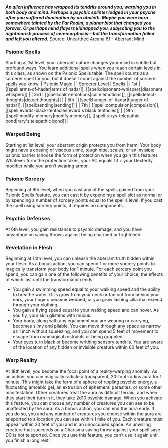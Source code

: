 ***An alien influence has wrapped its tendrils around you, warping you in both body and mind. Perhaps a psychic splinter lodged in your psyche after you suffered domination by an aboleth. Maybe you were born somewhere tainted by the Far Realm, a planar blot that changed you forever. Or perhaps mind flayers kidnapped you, subjecting you to the nightmarish process of ceremorphosis—but the transformation failed and left you altered.***
Source: Unearthed Arcana 61 - Aberrant Mind
### Psionic Spells
Starting at 1st level, your aberrant nature changes your mind in subtle but profound ways. You learn additional spells when you reach certain levels in this class, as shown on the Psionic Spells table. The spell counts as a sorcerer spell for you, but it doesn’t count against the number of sorcerer spells you know.
| Psionic Magic |
| Sorcerer Level | Spells |
| 1st | [[spell:arms-of-hadar|arms of hadar]], [[spell:dissonant-whispers|dissonant whispers]] |
| 3rd | [[spell:calm-emotions|calm emotions]], [[spell:detect-thoughts|detect thoughts]] |
| 5th | [[spell:hunger-of-hadar|hunger of hadar]], [[spell:sending|sending]] |
| 7th | [[spell:compulsion|compulsion]], [[spell:evards-black-tentacles|evard's black tentacles]] |
| 9th | [[spell:modify-memory|modify memory]], [[spell:rarys-telepathic-bond|rary's telepathic bond]] |
### Warped Being
Starting at 1st level, your aberrant origin protects you from harm. Your body might have a coating of viscous slime, tough hide, scales, or an invisible psionic barrier (choose the form of protection when you gain this feature). Whatever form the protection takes, your AC equals 13 + your Dexterity modifier while you aren’t wearing armor.
### Psionic Sorcery
Beginning at 6th level, when you cast any of the spells gained from your Psionic Spells feature, you can cast it by expending a spell slot as normal or by spending a number of sorcery points equal to the spell’s level. If you cast the spell using sorcery points, it requires no components.
### Psychic Defenses
At 6th level, you gain resistance to psychic damage, and you have advantage on saving throws against being charmed or frightened.
### Revelation in Flesh
Beginning at 14th level, you can unleash the aberrant truth hidden within your flesh. As a bonus action, you can spend 1 or more sorcery points to magically transform your body for 1 minute. For each sorcery point you spend, you can gain one of the following benefits of your choice, the effects of which last until the transformation ends:
* You gain a swimming speed equal to your walking speed and the ability to breathe water. Gills grow from your neck or fan out from behind your ears, your fingers become webbed, or you grow lashing cilia that extend through your clothing.
* You gain a flying speed equal to your walking speed and can hover. As you fly, your skin glistens with mucus.
* Your body, along with any equipment you are wearing or carrying, becomes slimy and pliable. You can move through any space as narrow as 1 inch without squeezing, and you can spend 5 feet of movement to escape from nonmagical restraints or being grappled.
* Your eyes turn black or become writhing sensory tendrils. You are aware of the location of any hidden or invisible creature within 60 feet of you.
### Warp Reality
At 18th level, you become the focal point of a reality-warping anomaly. As an action, you can magically radiate a transparent, 20-foot-radius aura for 1 minute. This might take the form of a sphere of rippling psychic energy, a fluctuating amoebic gel, an extrusion of ephemeral parasites, or some other manifestation. Other creatures treat the aura as difficult terrain, and when they start their turn in it, they take 2d10 psychic damage. When you activate this feature, you can choose any number of creatures you can see to be unaffected by the aura.
As a bonus action, you can end the aura early. If you do so, you and any number of creatures you choose within the aura are teleported to a location you can see within 1 mile of you. Each creature must appear within 20 feet of you and in an unoccupied space. An unwilling creature that succeeds on a Charisma saving throw against your spell save DC is not teleported.
Once you use this feature, you can’t use it again until you finish a long rest.